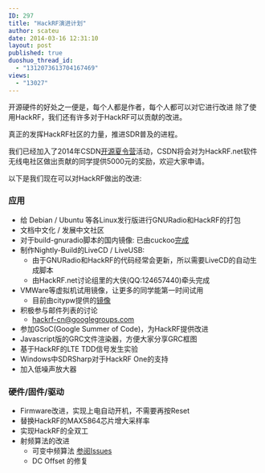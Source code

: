 ```yaml
---
ID: 297
title: "HackRF演进计划"
author: scateu
date: 2014-03-16 12:31:10
layout: post
published: true
duoshuo_thread_id:
  - "1312073613704167469"
views:
  - "13027"
---
```

开源硬件的好处之一便是，每个人都是作者，每个人都可以对它进行改进 除了使用HackRF，我们还有许多对于HackRF可以贡献的改进。

真正的发挥HackRF社区的力量，推进SDR普及的进程。

我们已经加入了2014年CSDN<a href="http://www.hackrf.net/2014/06/csdn_os_camp/">开源夏令营</a>活动，CSDN将会对为HackRF.net软件无线电社区做出贡献的同学提供5000元的奖励，欢迎大家申请。

以下是我们现在可以对HackRF做出的改进:
<h3>应用</h3>
<ul>
	<li>给 Debian / Ubuntu 等各Linux发行版进行GNURadio和HackRF的打包</li>
	<li>文档中文化 / 发展中文社区</li>
	<li>对于build-gnuradio脚本的国内镜像: 已由cuckoo<a href="http://www.hackrf.net/2014/04/gnuradio%E6%95%99%E8%82%B2%E7%BD%91%E9%95%9C%E5%83%8F%E5%9B%BD%E5%86%85%E9%95%9C%E5%83%8F/">完成</a></li>
	<li>制作Nightly-Build的LiveCD / LiveUSB:
<ul>
	<li>由于GNURadio和HackRF的代码经常会更新，所以需要LiveCD的自动生成脚本</li>
	<li>由HackRF.net讨论组里的大侠(QQ:124657440)牵头完成</li>
</ul>
</li>
	<li>VMWare等虚拟机试用镜像，让更多的同学能第一时间试用
<ul>
	<li>目前由citypw提供的<a href="http://www.hackrf.net/2014/03/%E6%B5%8B%E8%AF%95hackrf-one%E7%9A%84ubuntu%E9%95%9C%E5%83%8F/">镜像</a></li>
</ul>
</li>
	<li>积极参与邮件列表的讨论
<ul>
	<li><a href="mailto://hackrf-cn@googlegroups.com">hackrf-cn@googlegroups.com</a></li>
</ul>
</li>
	<li>参加GSoC(Google Summer of Code)，为HackRF提供改进</li>
	<li>Javascript版的GRC文件渲染器，方便大家分享GRC框图</li>
	<li>基于HackRF的LTE TDD信号发生实验</li>
	<li>Windows中SDRSharp对于HackRF One的支持</li>
	<li>加入低噪声放大器</li>
</ul>
<h3>硬件/固件/驱动</h3>
<ul>
	<li>Firmware改进，实现上电自动开机，不需要再按Reset</li>
	<li>替换HackRF的MAX5864芯片增大采样率</li>
	<li>实现HackRF的全双工</li>
	<li>射频算法的改进
<ul>
	<li>可变中频算法 <a href="https://github.com/mossmann/hackrf/issues/109">参阅Issues</a></li>
	<li>DC Offset 的修复</li>
</ul>
</li>
</ul>
